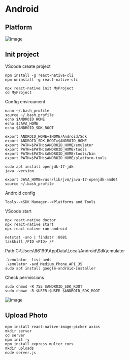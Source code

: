 # Android
## Platform
![image](https://github.com/user-attachments/assets/2b4c334f-4b6b-43bd-8ec1-819f9d0731e2)

## Init project
VScode create project
```
npm install -g react-native-cli
npm uninstall -g react-native-cli
```
```
npx react-native init MyProject
cd MyProject
```
Config enviroument
```
nano ~/.bash_profile
source ~/.bash_profile
echo $ANDROID_HOME
echo $JAVA_HOME
echo $ANDROID_SDK_ROOT
```
```
export ANDROID_HOME=$HOME/Android/Sdk
export ANDROID_SDK_ROOT=$ANDROID_HOME
export PATH=$PATH:$ANDROID_HOME/emulator
export PATH=$PATH:$ANDROID_HOME/tools
export PATH=$PATH:$ANDROID_HOME/tools/bin
export PATH=$PATH:$ANDROID_HOME/platform-tools
```
```
sudo apt install openjdk-17-jdk
java -version
```
```
export JAVA_HOME=/usr/lib/jvm/java-17-openjdk-amd64
source ~/.bash_profile
```
Android config
```
Tools-->SDK Manager-->Platforms and Tools
```
VScode start
```
npx react-native doctor
npx react-native start
npx react-native run-android
```
```
netstat -ano | findstr :8081
taskkill /PID <PID> /F
```
Path:C:\Users\86199\AppData\Local\Android\Sdk\emulator
```
.\emulator -list-avds
.\emulator -avd Medium_Phone_API_35
sudo apt install google-android-installer
```
Check permissions 
```
sudo chmod -R 755 $ANDROID_SDK_ROOT
sudo chown -R $USER:$USER $ANDROID_SDK_ROOT
```
![image](https://github.com/user-attachments/assets/b3ac4dee-61c6-40da-9fea-1e0219cca422)
## Upload Photo
```
npm install react-native-image-picker axios
mkdir server
cd server
npm init -y
npm install express multer cors
mkdir uploads
node server.js
```
